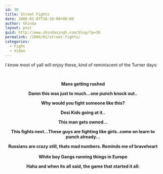 ```yaml
---
id: 30
title: Street Fights
date: 2006-01-07T18:38:00+00:00
author: Shinda
layout: post
guid: http://www.shindasingh.com/blog/?p=30
permalink: /2006/01/street-fights/
categories:
  - Fight
  - Video
---
```

I know most of yall will enjoy these, kind of reminiscent of the Turner days:
  
<span style="font-weight: bold;"><br /> </span> 

<div style="text-align: center;">
  <span style="font-weight: bold;"><span style="font-weight: bold;">Mans getting rushed</span></span></p> 
  
  <p>
  </p>
  
  <p>
    <span style="font-weight: bold;">Damn this was just to much...one punch knock out..</span><br /> <span style="font-weight: bold;"></span>
  </p>
  
  <p>
    <span style="font-weight: bold;">Why would you fight someone like this?</span><br />
  </p>
  
  <p>
    <span style="font-weight: bold;">Desi Kids going at it..</span><br /> <span style="font-weight: bold;"></span>
  </p>
  
  <p>
    <span style="font-weight: bold;">This man gets owned...</span><br /> <span style="font-weight: bold;"></span>
  </p>
  
  <p>
    <span style="font-weight: bold;">This fights next...These guys are fighting like girls..come on learn to punch already...</span><br /> <span style="font-weight: bold;"></span>
  </p>
  
  <p>
    <span style="font-weight: bold;">Russians are crazy still, thats mad numbers. Reminds me of braveheart</span><br /> <br /> <span style="font-weight: bold;">White boy Gangs running things in Europe</span><br />
  </p>
  
  <p>
    <span style="font-weight: bold;">Haha and when its all said, the game that started it all:</span>
  </p>
</div>